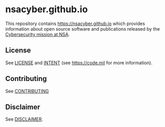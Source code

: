 # nsacyber.github.io

This repository contains <https://nsacyber.github.io> which provides information about open source software and publications released by the [Cybersecurity mission at NSA](https://www.nsa.gov/Cybersecurity/).

## License
See [LICENSE](./LICENSE.md) and [INTENT](./INTENT.md) (see <https://code.mil> for more information).

## Contributing
See [CONTRIBUTING](./CONTRIBUTING.md)

## Disclaimer
See [DISCLAIMER](./DISCLAIMER.md).
